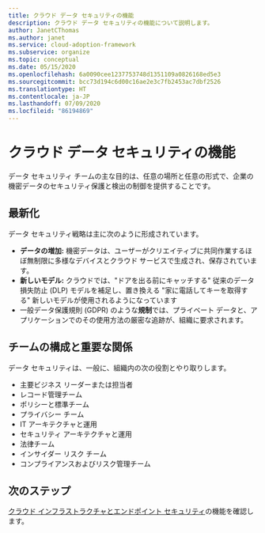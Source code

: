 ```yaml
---
title: クラウド データ セキュリティの機能
description: クラウド データ セキュリティの機能について説明します。
author: JanetCThomas
ms.author: janet
ms.service: cloud-adoption-framework
ms.subservice: organize
ms.topic: conceptual
ms.date: 05/15/2020
ms.openlocfilehash: 6a0090cee1237753748d1351109a0826168ed5e3
ms.sourcegitcommit: bcc73d194c6d00c16ae2e3c7fb2453ac7dbf2526
ms.translationtype: HT
ms.contentlocale: ja-JP
ms.lasthandoff: 07/09/2020
ms.locfileid: "86194869"
---
```

# <a name="function-of-cloud-data-security"></a>クラウド データ セキュリティの機能

データ セキュリティ チームの主な目的は、任意の場所と任意の形式で、企業の機密データのセキュリティ保護と検出の制御を提供することです。

## <a name="modernization"></a>最新化

データ セキュリティ戦略は主に次のように形成されています。

- **データの増加:** 機密データは、ユーザーがクリエイティブに共同作業するほぼ無制限に多様なデバイスとクラウド サービスで生成され、保存されています。
- **新しいモデル:** クラウドでは、"ドアを出る前にキャッチする" 従来のデータ損失防止 (DLP) モデルを補足し、置き換える "家に電話してキーを取得する" 新しいモデルが使用されるようになっています
- 一般データ保護規則 (GDPR) のような**規制**では、プライベート データと、アプリケーションでのその使用方法の厳密な追跡が、組織に要求されます。

## <a name="team-composition-and-key-relationships"></a>チームの構成と重要な関係

データ セキュリティは、一般に、組織内の次の役割とやり取りします。

- 主要ビジネス リーダーまたは担当者
- レコード管理チーム
- ポリシーと標準チーム
- プライバシー チーム
- IT アーキテクチャと運用
- セキュリティ アーキテクチャと運用
- 法律チーム
- インサイダー リスク チーム
- コンプライアンスおよびリスク管理チーム

## <a name="next-steps"></a>次のステップ

[クラウド インフラストラクチャとエンドポイント セキュリティ](./cloud-security-infrastructure-endpoint.md)の機能を確認します。
